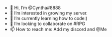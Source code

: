 - 👋 Hi, I’m @Cyntha#8888
- 👀 I’m interested in growing my server.
- 🌱 I’m currently learning how to code:)
- 💞️ I’m looking to collaborate on #RPG
- 📫 How to reach me: Add my discord and @Me

<!---
Xyntha/Xyntha is a ✨ special ✨ repository because its `README.md` (this file) appears on your GitHub profile.
You can click the Preview link to take a look at your changes.
--->

